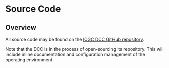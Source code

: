 # Source Code

## Overview

All source code may be found on the [ICGC DCC GitHub repository](https://github.com/icgc-dcc).

<div class="alert alert-info" role="alert">Note that the DCC is in the process of open-sourcing its repository. This will include inline documentation and configuration management of the operating environment</div>

